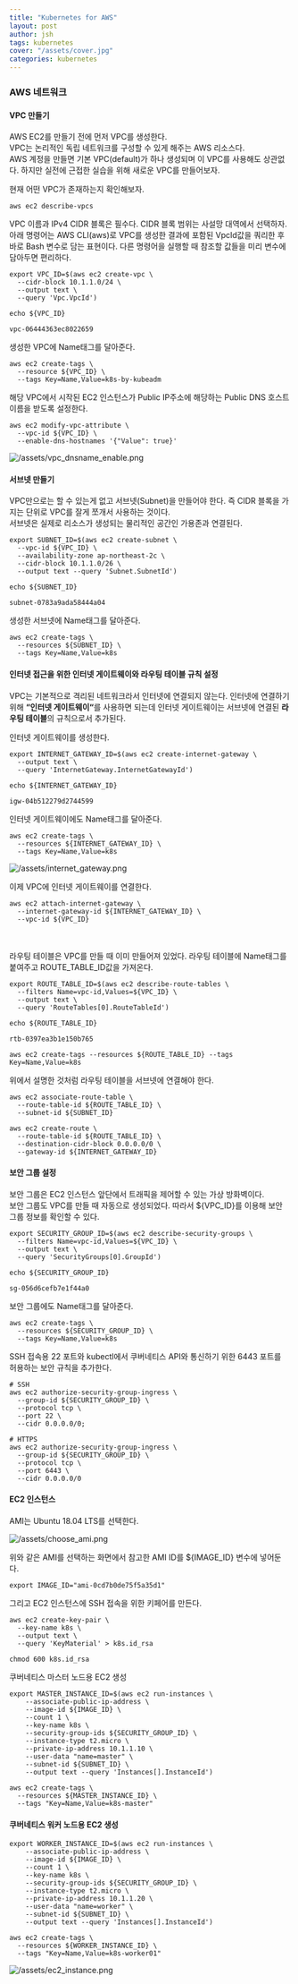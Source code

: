 ```yaml
---
title: "Kubernetes for AWS"
layout: post
author: jsh
tags: kubernetes
cover: "/assets/cover.jpg"
categories: kubernetes
---
```


### AWS 네트워크
#### VPC 만들기
AWS EC2를 만들기 전에 먼저 VPC를 생성한다.   
VPC는 논리적인 독립 네트워크를 구성할 수 있게 해주는 AWS 리소스다.   
AWS 계정을 만들면 기본 VPC(default)가 하나 생성되며 이 VPC를 사용해도 상관없다. 하지만 실전에 근접한 실습을 위해 새로운 VPC를 만들어보자.   

현재 어떤 VPC가 존재하는지 확인해보자.

```shell
aws ec2 describe-vpcs
```

VPC 이름과 IPv4 CIDR 블록은 필수다. CIDR 블록 범위는 사설망 대역에서 선택하자.   
아래 명령어는 AWS CLI(aws)로 VPC를 생성한 결과에 포함된 VpcId값을 쿼리한 후 바로 Bash 변수로 담는 표현이다. 다른 명령어을 실행할 때 참조할 값들을 미리 변수에 담아두면 편리하다.

```shell
export VPC_ID=$(aws ec2 create-vpc \
  --cidr-block 10.1.1.0/24 \
  --output text \
  --query 'Vpc.VpcId')
```

```shell
echo ${VPC_ID}

vpc-06444363ec8022659
```

생성한 VPC에 Name태그를 달아준다.

```shell
aws ec2 create-tags \
  --resource ${VPC_ID} \
  --tags Key=Name,Value=k8s-by-kubeadm
```

해당 VPC에서 시작된 EC2 인스턴스가 Public IP주소에 해당하는 Public DNS 호스트 이름을 받도록 설정한다.

```shell
aws ec2 modify-vpc-attribute \
  --vpc-id ${VPC_ID} \
  --enable-dns-hostnames '{"Value": true}'
```

![/assets/vpc_dnsname_enable.png](/assets/vpc_dnsname_enable.png)

#### 서브넷 만들기

VPC만으로는 할 수 있는게 없고 서브넷(Subnet)을 만들어야 한다. 즉 CIDR 블록을 가지는 단위로 VPC를 잘게 쪼개서 사용하는 것이다.   
서브넷은 실제로 리소스가 생성되는 물리적인 공간인 가용존과 연결된다.

```shell
export SUBNET_ID=$(aws ec2 create-subnet \
  --vpc-id ${VPC_ID} \
  --availability-zone ap-northeast-2c \
  --cidr-block 10.1.1.0/26 \
  --output text --query 'Subnet.SubnetId')
```

```shell
echo ${SUBNET_ID}

subnet-0783a9ada58444a04
```

생성한 서브넷에 Name태그를 달아준다.

```shell
aws ec2 create-tags \
  --resources ${SUBNET_ID} \
  --tags Key=Name,Value=k8s
```

#### 인터넷 접근을 위한 인터넷 게이트웨이와 라우팅 테이블 규칙 설정
VPC는 기본적으로 격리된 네트워크라서 인터넷에 연결되지 않는다. 인터넷에 연결하기 위해 <b>“인터넷 게이트웨이“</b>를 사용하면 되는데 인터넷 게이트웨이는 서브넷에 연결된 <b>라우팅 테이블</b>의 규칙으로서 추가된다.

인터넷 게이트웨이를 생성한다.

```shell
export INTERNET_GATEWAY_ID=$(aws ec2 create-internet-gateway \
  --output text \
  --query 'InternetGateway.InternetGatewayId')
```

```shell
echo ${INTERNET_GATEWAY_ID}

igw-04b512279d2744599
```

인터넷 게이트웨이에도 Name태그를 달아준다.

```shell
aws ec2 create-tags \
  --resources ${INTERNET_GATEWAY_ID} \
  --tags Key=Name,Value=k8s
```

![/assets/internet_gateway.png](/assets/internet_gateway.png)

이제 VPC에 인터넷 게이트웨이를 연결한다.

```shell
aws ec2 attach-internet-gateway \
  --internet-gateway-id ${INTERNET_GATEWAY_ID} \
  --vpc-id ${VPC_ID}
```
<br>
<br>
라우팅 테이블은 VPC를 만들 때 이미 만들어져 있었다. 라우팅 테이블에 Name태그를 붙여주고 ROUTE_TABLE_ID값을 가져온다.

```shell
export ROUTE_TABLE_ID=$(aws ec2 describe-route-tables \
  --filters Name=vpc-id,Values=${VPC_ID} \
  --output text \
  --query 'RouteTables[0].RouteTableId')
```

```shell
echo ${ROUTE_TABLE_ID}

rtb-0397ea3b1e150b765
```

```shell
aws ec2 create-tags --resources ${ROUTE_TABLE_ID} --tags Key=Name,Value=k8s
```

위에서 설명한 것처럼 라우팅 테이블을 서브넷에 연결해야 한다.

```shell
aws ec2 associate-route-table \
  --route-table-id ${ROUTE_TABLE_ID} \
  --subnet-id ${SUBNET_ID}
```

```shell
aws ec2 create-route \
  --route-table-id ${ROUTE_TABLE_ID} \
  --destination-cidr-block 0.0.0.0/0 \
  --gateway-id ${INTERNET_GATEWAY_ID}
```


#### 보안 그룹 설정

보안 그룹은 EC2 인스턴스 앞단에서 트래픽을 제어할 수 있는 가상 방화벽이다.   
보안 그룹도 VPC를 만들 때 자동으로 생성되었다. 따라서 ${VPC_ID}를 이용해 보안 그룹 정보를 확인할 수 있다.

```shell
export SECURITY_GROUP_ID=$(aws ec2 describe-security-groups \
  --filters Name=vpc-id,Values=${VPC_ID} \
  --output text \
  --query 'SecurityGroups[0].GroupId')
```

```shell
echo ${SECURITY_GROUP_ID}

sg-056d6cefb7e1f44a0
```

보안 그룹에도 Name태그를 달아준다.

```shell
aws ec2 create-tags \
  --resources ${SECURITY_GROUP_ID} \
  --tags Key=Name,Value=k8s
```

SSH 접속용 22 포트와 kubectl에서 쿠버네티스 API와 통신하기 위한 6443 포트를 허용하는 보안 규칙을 추가한다.

```shell
# SSH
aws ec2 authorize-security-group-ingress \
  --group-id ${SECURITY_GROUP_ID} \
  --protocol tcp \
  --port 22 \
  --cidr 0.0.0.0/0;

# HTTPS
aws ec2 authorize-security-group-ingress \
  --group-id ${SECURITY_GROUP_ID} \
  --protocol tcp \
  --port 6443 \
  --cidr 0.0.0.0/0
```


#### EC2 인스턴스

AMI는 Ubuntu 18.04 LTS를 선택한다.

![/assets/choose_ami.png](/assets/choose_ami.png)

위와 같은 AMI를 선택하는 화면에서 참고한 AMI ID를 ${IMAGE_ID} 변수에 넣어둔다.

```shell
export IMAGE_ID="ami-0cd7b0de75f5a35d1"
```

그리고 EC2 인스턴스에 SSH 접속을 위한 키페어를 만든다.

```shell
aws ec2 create-key-pair \
  --key-name k8s \
  --output text \
  --query 'KeyMaterial' > k8s.id_rsa

chmod 600 k8s.id_rsa
```

쿠버네티스 마스터 노드용 EC2 생성

```shell
export MASTER_INSTANCE_ID=$(aws ec2 run-instances \
    --associate-public-ip-address \
    --image-id ${IMAGE_ID} \
    --count 1 \
    --key-name k8s \
    --security-group-ids ${SECURITY_GROUP_ID} \
    --instance-type t2.micro \
    --private-ip-address 10.1.1.10 \
    --user-data "name=master" \
    --subnet-id ${SUBNET_ID} \
    --output text --query 'Instances[].InstanceId')
```

```shell
aws ec2 create-tags \
  --resources ${MASTER_INSTANCE_ID} \
  --tags "Key=Name,Value=k8s-master"
```

#### 쿠버네티스 워커 노드용 EC2 생성

```shell
export WORKER_INSTANCE_ID=$(aws ec2 run-instances \
    --associate-public-ip-address \
    --image-id ${IMAGE_ID} \
    --count 1 \
    --key-name k8s \
    --security-group-ids ${SECURITY_GROUP_ID} \
    --instance-type t2.micro \
    --private-ip-address 10.1.1.20 \
    --user-data "name=worker" \
    --subnet-id ${SUBNET_ID} \
    --output text --query 'Instances[].InstanceId')
```

```shell
aws ec2 create-tags \
  --resources ${WORKER_INSTANCE_ID} \
  --tags "Key=Name,Value=k8s-worker01"
```

![/assets/ec2_instance.png](/assets/ec2_instance.png)
